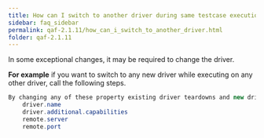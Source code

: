 ```yaml
---
title: How can I switch to another driver during same testcase execution.
sidebar: faq_sidebar
permalink: qaf-2.1.11/how_can_i_switch_to_another_driver.html
folder: qaf-2.1.11
---
```


In some exceptional changes, it may be required to change the driver.

**For example** if you want to switch to any new driver while executing on any other driver, call the following steps.

```java
By changing any of these property existing driver teardowns and new driver instance creates
	driver.name
	driver.additional.capabilities
	remote.server
	remote.port

```			

 
